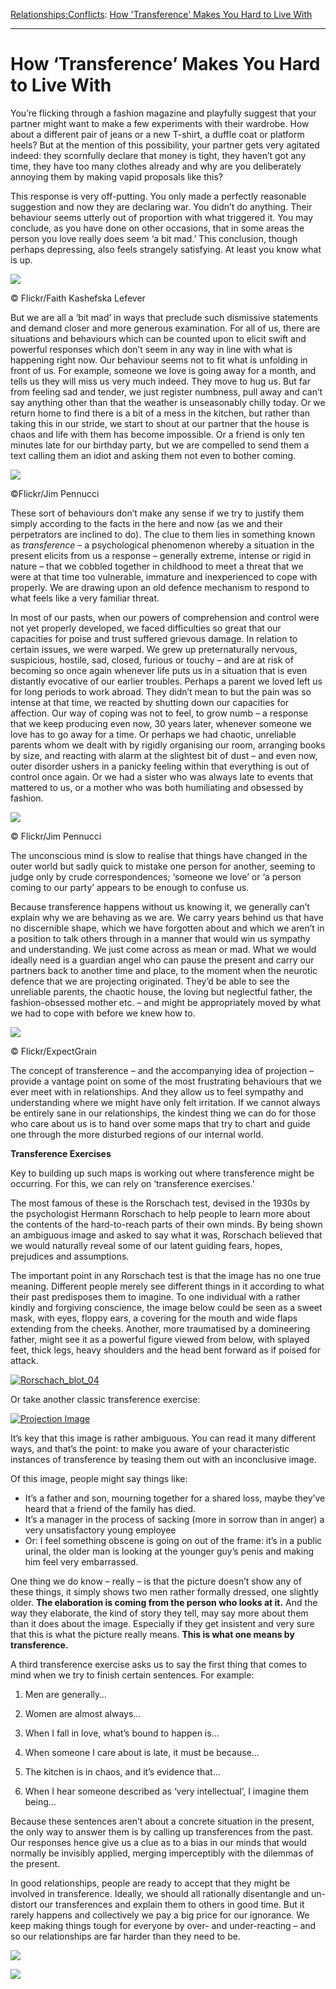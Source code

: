 [Relationships:](https://www.theschooloflife.com/thebookoflife/category/relationships/)[Conflicts](https://www.theschooloflife.com/thebookoflife/category/relationships/conflicts/): [How 'Transference' Makes You Hard to Live With](https://www.theschooloflife.com/thebookoflife/how-transference-makes-you-hard-to-live-with/)

* * *

# How ‘Transference’ Makes You Hard to Live With

You’re flicking through a fashion magazine and playfully suggest that your partner might want to make a few experiments with their wardrobe. How about a different pair of jeans or a new T-shirt, a duffle coat or platform heels? But at the mention of this possibility, your partner gets very agitated indeed: they scornfully declare that money is tight, they haven’t got any time, they have too many clothes already and why are you deliberately annoying them by making vapid proposals like this?

This response is very off-putting. You only made a perfectly reasonable suggestion and now they are declaring war. You didn’t do anything. Their behaviour seems utterly out of proportion with what triggered it. You may conclude, as you have done on other occasions, that in some areas the person you love really does seem ‘a bit mad.’ This conclusion, though perhaps depressing, also feels strangely satisfying. At least you know what is up.

 ![](https://www.theschooloflife.com/thebookoflife/wp-content/uploads/2014/10/7619149566_336e412fc6_z.jpg)

© Flickr/Faith Kashefska Lefever

But we are all a ‘bit mad’ in ways that preclude such dismissive statements and demand closer and more generous examination. For all of us, there are situations and behaviours which can be counted upon to elicit swift and powerful responses which don’t seem in any way in line with what is happening right now. Our behaviour seems not to fit what is unfolding in front of us. For example, someone we love is going away for a month, and tells us they will miss us very much indeed. They move to hug us. But far from feeling sad and tender, we just register numbness, pull away and can’t say anything other than that the weather is unseasonably chilly today. Or we return home to find there is a bit of a mess in the kitchen, but rather than taking this in our stride, we start to shout at our partner that the house is chaos and life with them has become impossible. Or a friend is only ten minutes late for our birthday party, but we are compelled to send them a text calling them an idiot and asking them not even to bother coming.

 ![](https://www.theschooloflife.com/thebookoflife/wp-content/uploads/2014/10/11817716954_3747950cec_z.jpg)

©Flickr/Jim Pennucci

These sort of behaviours don’t make any sense if we try to justify them simply according to the facts in the here and now (as we and their perpetrators are inclined to do). The clue to them lies in something known as _transference_ – a psychological phenomenon whereby a situation in the present elicits from us a response – generally extreme, intense or rigid in nature – that we cobbled together in childhood to meet a threat that we were at that time too vulnerable, immature and inexperienced to cope with properly. We are drawing upon an old defence mechanism to respond to what feels like a very familiar threat.

In most of our pasts, when our powers of comprehension and control were not yet properly developed, we faced difficulties so great that our capacities for poise and trust suffered grievous damage. In relation to certain issues, we were warped. We grew up preternaturally nervous, suspicious, hostile, sad, closed, furious or touchy – and are at risk of becoming so once again whenever life puts us in a situation that is even distantly evocative of our earlier troubles. Perhaps a parent we loved left us for long periods to work abroad. They didn’t mean to but the pain was so intense at that time, we reacted by shutting down our capacities for affection. Our way of coping was not to feel, to grow numb – a response that we keep producing even now, 30 years later, whenever someone we love has to go away for a time. Or perhaps we had chaotic, unreliable parents whom we dealt with by rigidly organising our room, arranging books by size, and reacting with alarm at the slightest bit of dust – and even now, outer disorder ushers in a panicky feeling within that everything is out of control once again. Or we had a sister who was always late to events that mattered to us, or a mother who was both humiliating and obsessed by fashion.

 ![](https://www.theschooloflife.com/thebookoflife/wp-content/uploads/2014/10/8133317201_73db5f9971_z.jpg)

© Flickr/Jim Pennucci

The unconscious mind is slow to realise that things have changed in the outer world but sadly quick to mistake one person for another, seeming to judge only by crude correspondences; ‘someone we love’ or ‘a person coming to our party’ appears to be enough to confuse us.

Because transference happens without us knowing it, we generally can’t explain why we are behaving as we are. We carry years behind us that have no discernible shape, which we have forgotten about and which we aren’t in a position to talk others through in a manner that would win us sympathy and understanding. We just come across as mean or mad. What we would ideally need is a guardian angel who can pause the present and carry our partners back to another time and place, to the moment when the neurotic defence that we are projecting originated. They’d be able to see the unreliable parents, the chaotic house, the loving but neglectful father, the fashion-obsessed mother etc. – and might be appropriately moved by what we had to cope with before we knew how to.

 ![](https://www.theschooloflife.com/thebookoflife/wp-content/uploads/2014/10/30246656096_7883299a2f_z.jpg)

© Flickr/ExpectGrain

The concept of transference – and the accompanying idea of projection – provide a vantage point on some of the most frustrating behaviours that we ever meet with in relationships. And they allow us to feel sympathy and understanding where we might have only felt irritation. If we cannot always be entirely sane in our relationships, the kindest thing we can do for those who care about us is to hand over some maps that try to chart and guide one through the more disturbed regions of our internal world.

**Transference Exercises&nbsp;**

Key to building up such maps is working out where transference might be occurring. For this, we can rely on ‘transference exercises.’

The most famous of these is the Rorschach test, devised in the 1930s by the psychologist Hermann Rorschach to help people to learn more about the contents of the hard-to-reach parts of their own minds. By being shown an ambiguous image and asked to say what it was, Rorschach believed that we would naturally reveal some of our latent guiding fears, hopes, prejudices and assumptions.

The important point in any Rorschach test is that the image has no one true meaning. Different people merely see different things in it according to what their past predisposes them to imagine. To one individual with a rather kindly and forgiving conscience, the image below could be seen as a sweet mask, with eyes, floppy ears, a covering for the mouth and wide flaps extending from the cheeks. Another, more traumatised by a domineering father, might see it as a powerful figure viewed from below, with splayed feet, thick legs, heavy shoulders and the head bent forward as if poised for attack.

[![Rorschach_blot_04](https://www.theschooloflife.com/thebookoflife/wp-content/uploads/2014/10/Rorschach_blot_04.jpg)](http://www.thebookoflife.org/wp-content/uploads/2014/10/Rorschach_blot_04.jpg)

Or take another classic transference exercise:

[![Projection Image](https://www.theschooloflife.com/thebookoflife/wp-content/uploads/2014/10/Projection-Image.jpg)](http://www.thebookoflife.org/wp-content/uploads/2014/10/Projection-Image.jpg)

It’s key that this image is rather ambiguous. You can read it many different ways, and that’s the point: to make you aware of your characteristic instances of transference by teasing them out with an inconclusive image.

Of this image, people might say things like:

- It’s a father and son, mourning together for a shared loss, maybe they’ve heard that a friend of the family has died.
- It’s a manager in the process of sacking (more in sorrow than in anger) a very unsatisfactory young employee
- Or: I feel something obscene is going on out of the frame: it’s in a public urinal, the older man is looking at the younger guy’s penis and making him feel very embarrassed.

One thing we do know – really – is that the picture doesn’t show any of these things, it simply shows two men rather formally dressed, one slightly older. **The elaboration is coming from the person who looks at it.** And the way they elaborate, the kind of story they tell, may say more about them than it does about the image. Especially if they get insistent and very sure that this is what the picture really means. **This is what one means by transference.**

A third transference exercise asks us to say the first thing that comes to mind when we try to finish certain sentences. For example:

1. Men are generally…

2. Women are almost always…

3. When I fall in love, what’s bound to happen is…

4. When someone I care about is late, it must be because…

5. The kitchen is in chaos, and it’s evidence that…

6. When I hear someone described as ‘very intellectual’, I imagine them being…

Because these sentences aren’t about a concrete situation in the present, the only way to answer them is by calling up transferences from the past. Our responses hence give us a clue as to a bias in our minds that would normally be invisibly applied, merging imperceptibly with the dilemmas of the present.

In good relationships, people are ready to accept that they might be involved in transference. Ideally, we should all rationally disentangle and un-distort our transferences and explain them to others in good time. But it rarely happens and collectively we pay a big price for our ignorance. We keep making things tough for everyone by over- and under-reacting – and so our relationships are far harder than they need to be.

[![](https://img.youtube.com/vi/QX_cp1K514E/0.jpg)](https://www.youtube.com/embed/QX_cp1K514E '')

[![](https://img.youtube.com/vi/TPMrWGUfkl8/0.jpg)](https://www.youtube.com/embed/TPMrWGUfkl8?ecver=2 '')
